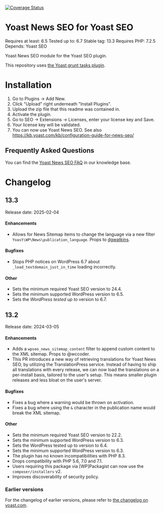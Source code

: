 [![Coverage Status](https://coveralls.io/repos/github/Yoast/wpseo-news/badge.svg?branch=trunk)](https://coveralls.io/github/Yoast/wpseo-news?branch=trunk)

Yoast News SEO for Yoast SEO
==========================
Requires at least: 6.5
Tested up to: 6.7
Stable tag: 13.3
Requires PHP: 7.2.5
Depends: Yoast SEO

Yoast News SEO module for the Yoast SEO plugin.

This repository uses [the Yoast grunt tasks plugin](https://github.com/Yoast/plugin-grunt-tasks).

Installation
============

1. Go to Plugins -> Add New.
2. Click "Upload" right underneath "Install Plugins".
3. Upload the zip file that this readme was contained in.
4. Activate the plugin.
5. Go to SEO -> Extensions -> Licenses, enter your license key and Save.
6. Your license key will be validated.
7. You can now use Yoast News SEO. See also https://kb.yoast.com/kb/configuration-guide-for-news-seo/

Frequently Asked Questions
--------------------------

You can find the [Yoast News SEO FAQ](https://kb.yoast.com/kb/category/news-seo/) in our knowledge base.

Changelog
=========

## 13.3

Release date: 2025-02-04

#### Enhancements

* Allows for News Sitemap items to change the language via a new filter `Yoast\WP\News\publication_language`. Props to [dgwatkins](https://github.com/dgwatkins).

#### Bugfixes

* Stops PHP notices on WordPress 6.7 about `_load_textdomain_just_in_time` loading incorrectly.

#### Other

* Sets the minimum required Yoast SEO version to 24.4.
* Sets the minimum supported WordPress version to 6.5.
* Sets the _WordPress tested up to_ version to 6.7.

## 13.2

Release date: 2024-03-05

#### Enhancements

* Adds a `wpseo_news_sitemap_content` filter to append custom content to the XML sitemap. Props to @wccoder.
* This PR introduces a new way of retrieving translations for Yoast News SEO, by utilizing the TranslationPress service. Instead of having to ship all translations with every release, we can now load the translations on a per-install basis, tailored to the user's setup. This means smaller plugin releases and less bloat on the user's server.

#### Bugfixes

* Fixes a bug where a warning would be thrown on activation.
* Fixes a bug where using the `&` character in the publication name would break the XML sitemap.

#### Other

* Sets the minimum required Yoast SEO version to 22.2.
* Sets the minimum supported WordPress version to 6.3.
* Sets the WordPress tested up to version to 6.4.
* Sets the minimum supported WordPress version to 6.3.
* The plugin has no known incompatibilities with PHP 8.3.
* Drops compatibility with PHP 5.6, 7.0 and 7.1.
* Users requiring this package via [WP]Packagist can now use the `composer/installers` v2.
* Improves discoverability of security policy.

### Earlier versions
For the changelog of earlier versions, please refer to [the changelog on yoast.com](https://yoa.st/news-seo-changelog).

